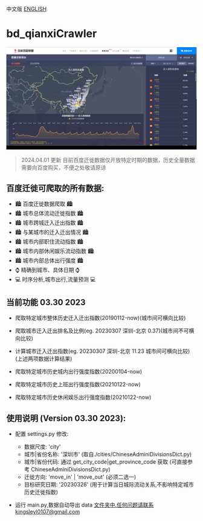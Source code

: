 中文版 [ENGLISH](./README.md)

# bd_qianxiCrawler

![pics](./pics/pics.jpg)

> 2024.04.01 更新 目前百度迁徙数据仅开放特定时期的数据，历史全量数据需要向百度购买，不便之处敬请原谅

## 百度迁徙可爬取的所有数据:

- 🏙 百度迁徙数据爬取 🏙
- 🏙 城市总体流动迁徙指数 🏙
- 🏙 城市跨城迁入迁出指数 🏙
- 🏙 与某城市的迁入迁出情况 🏙
- 🏙 城市内部职住流动指数 🏙
- 🏙 城市内部休闲娱乐流动指数 🏙
- 🏙 城市内部总体出行强度 🏙
- ⌚ 精确到城市、具体日期 ⌚
- 💻 时序分析,城市出行,流量预测 💻

## 当前功能 03.30 2023

- 爬取特定城市整体历史迁入迁出指数(20190112-now)(城市间可横向比较)
- 爬取城市迁入迁出排名及比例(eg. 20230307 深圳-北京 0.37)(城市间不可横向比较)
- 计算城市迁入迁出指数(eg. 20230307 深圳-北京 11.23 城市间可横向比较)(上述两项数据计算结果)

- 爬取特定城市历史城内出行强度指数(20200104-now)
- 爬取特定城市历史上班出行强度指数(20210122-now)
- 爬取特定城市历史休闲娱乐出行强度指数(20210122-now)

## 使用说明 (Version 03.30 2023):

- 配置 settings.py 修改:

  - 数据尺度: 'city'
  - 城市|省份名称: '深圳市' (取自./cities/ChineseAdminiDivisionsDict.py)
  - 城市|省份代码: 通过 get_city_code|get_province_code 获取 (可直接参考 ChineseAdminiDivisionsDict.py)
  - 迁徙方向: 'move_in' | 'move_out' (必须二选一)
  - 目标研究日期: '20230326' (用于计算当日城际流动关系,不影响特定城市历史迁徙指数)

- 运行 main.py,数据自动导出 data 文件夹中.任何问题请联系kingsleyl0107@gmail.com
